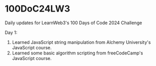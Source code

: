 # 100DoC24LW3
 Daily updates for LearnWeb3's 100 Days of Code 2024 Challenge

 Day 1: <br />
 1. Learned JavaScript string manipulation from Alchemy University's JavaScript course. <br />
 2. Learned some basic algorithm scripting from freeCodeCamp's JavaScript course. <br />
